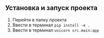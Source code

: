 ## Установка и запуск проекта

1. Перейти в папку проекта
2. Ввести в терминал `pip install -e .`
3. Ввести в терминал `uvicorn src.main:app`
